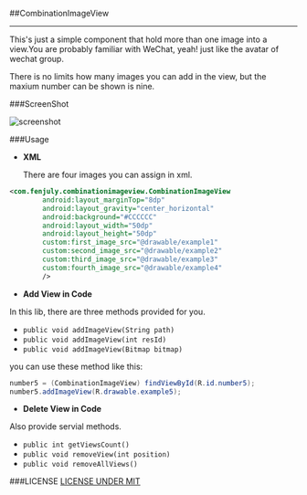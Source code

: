 ##CombinationImageView

---

This's just a simple component that hold more than one image into a view.You are probably familiar with WeChat, yeah! just like the avatar of wechat group.

 There is no limits how many images you can add in the view, but the maxium number can be shown is nine. 
 
 
###ScreenShot

![screenshot](http://i.imgur.com/EFkbKMW.jpg)

###Usage

* **XML**
 
  There are four images you can assign in xml.
  
```xml
<com.fenjuly.combinationimageview.CombinationImageView
        android:layout_marginTop="8dp"
        android:layout_gravity="center_horizontal"
        android:background="#CCCCCC"
        android:layout_width="50dp"
        android:layout_height="50dp"
        custom:first_image_src="@drawable/example1"
        custom:second_image_src="@drawable/example2"
        custom:third_image_src="@drawable/example3"
        custom:fourth_image_src="@drawable/example4"
        />
```

* **Add View in Code**

In this lib, there are three methods provided for you.
 
 * ```public void addImageView(String path)```
 * ```public void addImageView(int resId)```
 * ```public void addImageView(Bitmap bitmap)```
 
you can use these method like this:
  
  ```java
  number5 = (CombinationImageView) findViewById(R.id.number5);
  number5.addImageView(R.drawable.example5);
  ```  
	 
* **Delete View in Code**
  
Also provide servial methods.

* ```public int getViewsCount()``` 
* ```public void removeView(int position)```
* ```public void removeAllViews()```


###LICENSE
[LICENSE UNDER MIT](https://github.com/fenjuly/CombinationImageView/raw/master/LICENSE)



